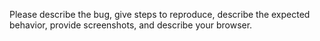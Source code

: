 
Please describe the bug, give steps to reproduce, describe the expected behavior, provide screenshots, and describe your browser. 


